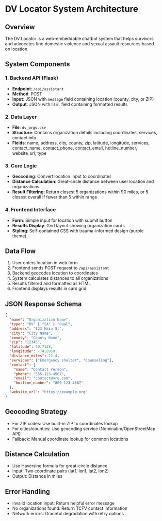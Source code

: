# DV Locator System Architecture

## Overview
The DV Locator is a web-embeddable chatbot system that helps survivors and advocates find domestic violence and sexual assault resources based on location.

## System Components

### 1. Backend API (Flask)
- **Endpoint**: `/api/assistant`
- **Method**: POST
- **Input**: JSON with `message` field containing location (county, city, or ZIP)
- **Output**: JSON with `html` field containing formatted results

### 2. Data Layer
- **File**: `dv_orgs.csv`
- **Structure**: Contains organization details including coordinates, services, contact info
- **Fields**: name, address, city, county, zip, latitude, longitude, services, contact_name, contact_phone, contact_email, hotline_number, website_url, type

### 3. Core Logic
- **Geocoding**: Convert location input to coordinates
- **Distance Calculation**: Great-circle distance between user location and organizations
- **Result Filtering**: Return closest 5 organizations within 90 miles, or 5 closest overall if fewer than 5 within range

### 4. Frontend Interface
- **Form**: Simple input for location with submit button
- **Results Display**: Grid layout showing organization cards
- **Styling**: Self-contained CSS with trauma-informed design (purple theme)

## Data Flow
1. User enters location in web form
2. Frontend sends POST request to `/api/assistant`
3. Backend geocodes location to coordinates
4. System calculates distances to all organizations
5. Results filtered and formatted as HTML
6. Frontend displays results in card grid

## JSON Response Schema
```json
{
  "name": "Organization Name",
  "type": "DV" | "SA" | "Dual",
  "address": "123 Main St",
  "city": "City Name",
  "county": "County Name", 
  "zip": "12345",
  "latitude": 40.7128,
  "longitude": -74.0060,
  "distance_miles": 12.4,
  "services": ["Emergency shelter", "Counseling"],
  "contact": {
    "name": "Contact Person",
    "phone": "555-123-4567",
    "email": "contact@org.com",
    "hotline_number": "800-123-4567"
  },
  "website_url": "https://example.org"
}
```

## Geocoding Strategy
- For ZIP codes: Use built-in ZIP to coordinates lookup
- For cities/counties: Use geocoding service (Nominatim/OpenStreetMap API)
- Fallback: Manual coordinate lookup for common locations

## Distance Calculation
- Use Haversine formula for great-circle distance
- Input: Two coordinate pairs (lat1, lon1, lat2, lon2)
- Output: Distance in miles

## Error Handling
- Invalid location input: Return helpful error message
- No organizations found: Return TCFV contact information
- Network errors: Graceful degradation with retry options

